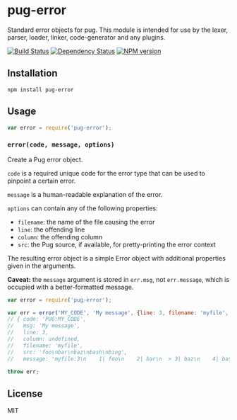 # pug-error

Standard error objects for pug.  This module is intended for use by the lexer, parser, loader, linker, code-generator and any plugins.

[![Build Status](https://img.shields.io/travis/pugjs/pug-error/master.svg)](https://travis-ci.org/pugjs/pug-error)
[![Dependency Status](https://img.shields.io/david/pugjs/pug-error.svg)](https://david-dm.org/pugjs/pug-error)
[![NPM version](https://img.shields.io/npm/v/pug-error.svg)](https://www.npmjs.org/package/pug-error)

## Installation

    npm install pug-error

## Usage

```js
var error = require('pug-error');
```

### `error(code, message, options)`

Create a Pug error object.

`code` is a required unique code for the error type that can be used to pinpoint a certain error.

`message` is a human-readable explanation of the error.

`options` can contain any of the following properties:

- `filename`: the name of the file causing the error
- `line`: the offending line
- `column`: the offending column
- `src`: the Pug source, if available, for pretty-printing the error context

The resulting error object is a simple Error object with additional properties given in the arguments.

**Caveat:** the `message` argument is stored in `err.msg`, not `err.message`, which is occupied with a better-formatted message.

```js
var error = require('pug-error');

var err = error('MY_CODE', 'My message', {line: 3, filename: 'myfile', src: 'foo\nbar\nbaz\nbash\nbing'});
// { code: 'PUG:MY_CODE',
//   msg: 'My message',
//   line: 3,
//   column: undefined,
//   filename: 'myfile',
//   src: 'foo\nbar\nbaz\nbash\nbing',
//   message: 'myfile:3\n    1| foo\n    2| bar\n  > 3| baz\n    4| bash\n    5| bing\n\nMy message' }

throw err;
```

## License

  MIT
